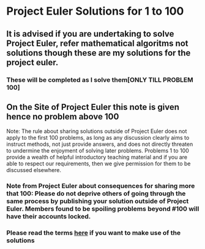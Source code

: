 # Project Euler Solutions for 1 to 100

## It is advised if you are undertaking to solve Project Euler, refer mathematical algoritms not solutions though these are my solutions for the project euler.

### These will be completed as I solve them[ONLY TILL PROBLEM 100]

## On the Site of Project Euler this note is given hence no problem above 100

Note: The rule about sharing solutions outside of Project Euler does not apply to the first 100 problems, as long as any discussion clearly aims to instruct methods, not just provide answers, and does not directly threaten to undermine the enjoyment of solving later problems. Problems 1 to 100 provide a wealth of helpful introductory teaching material and if you are able to respect our requirements, then we give permission for them to be discussed elsewhere.

### Note from Project Euler about consequences for sharing more that 100: Please do not deprive others of going through the same process by publishing your solution outside of Project Euler. Members found to be spoiling problems beyond #100 will have their accounts locked.

### Please read the terms [here](https://projecteuler.net/copyright) if you want to make use of the solutions